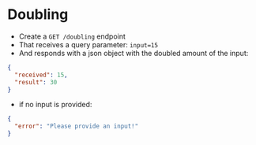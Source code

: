 # Doubling
- Create a `GET /doubling` endpoint
- That receives a query parameter: `input=15`
- And responds with a json object with the doubled amount of the input:
```json
{
  "received": 15,
  "result": 30
}
```
- if no input is provided:
```json
{
  "error": "Please provide an input!"
}
```
